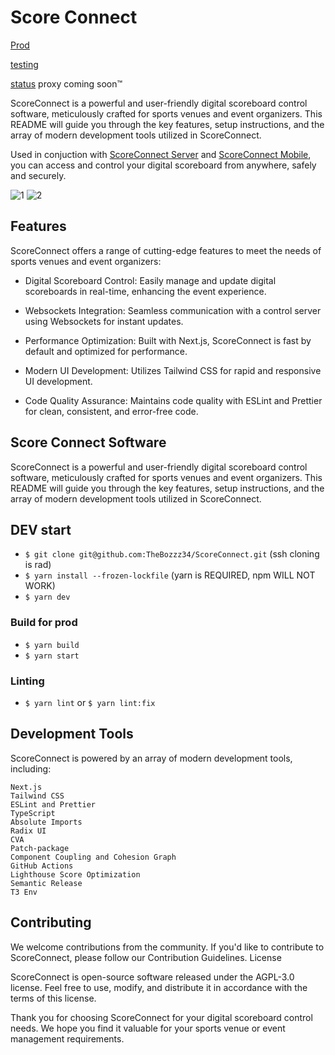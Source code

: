 # Score Connect 

[Prod](https://sc.necrozma.xyz)

[testing](https://next.necrozma.xyz)

[status](http://10.0.0.177:8080/endpoints/_scoreconnect) proxy coming soon™

ScoreConnect is a powerful and user-friendly digital scoreboard control software, meticulously crafted for sports venues and event organizers. This README will guide you through the key features, setup instructions, and the array of modern development tools utilized in ScoreConnect.

Used in conjuction with [ScoreConnect Server](https://github.com/TheBozzz34/ScoreConnectServer) and [ScoreConnect Mobile](https://github.com/TheBozzz34/ScoreConnectMobile), you can access and control your digital scoreboard from anywhere, safely and securely.

![1](https://r2.e-z.host/66429241-79bf-4da7-b4b6-33cb201c59b4/qtvbshzg.png)
![2](https://r2.e-z.host/66429241-79bf-4da7-b4b6-33cb201c59b4/s9sxcwl9.png)


## Features

ScoreConnect offers a range of cutting-edge features to meet the needs of sports venues and event organizers:

  - Digital Scoreboard Control: Easily manage and update digital scoreboards in real-time, enhancing the event experience.

  - Websockets Integration: Seamless communication with a control server using Websockets for instant updates.

  - Performance Optimization: Built with Next.js, ScoreConnect is fast by default and optimized for performance.

  - Modern UI Development: Utilizes Tailwind CSS for rapid and responsive UI development.

  - Code Quality Assurance: Maintains code quality with ESLint and Prettier for clean, consistent, and error-free code.

## Score Connect Software

ScoreConnect is a powerful and user-friendly digital scoreboard control software, meticulously crafted for sports venues and event organizers. This README will guide you through the key features, setup instructions, and the array of modern development tools utilized in ScoreConnect.

## DEV start

- `$ git clone git@github.com:TheBozzz34/ScoreConnect.git` (ssh cloning is rad)
- `$ yarn install --frozen-lockfile` (yarn is REQUIRED, npm WILL NOT WORK)
- `$ yarn dev`
### Build for prod
- `$ yarn build`
- `$ yarn start`

### Linting

- `$ yarn lint` or `$ yarn lint:fix`

## Development Tools

ScoreConnect is powered by an array of modern development tools, including:

    Next.js
    Tailwind CSS
    ESLint and Prettier
    TypeScript
    Absolute Imports
    Radix UI
    CVA
    Patch-package
    Component Coupling and Cohesion Graph
    GitHub Actions
    Lighthouse Score Optimization
    Semantic Release
    T3 Env

## Contributing

We welcome contributions from the community. If you'd like to contribute to ScoreConnect, please follow our Contribution Guidelines.
License

ScoreConnect is open-source software released under the AGPL-3.0 license. Feel free to use, modify, and distribute it in accordance with the terms of this license.

Thank you for choosing ScoreConnect for your digital scoreboard control needs. We hope you find it valuable for your sports venue or event management requirements.

